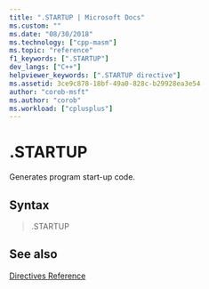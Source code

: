 ```yaml
---
title: ".STARTUP | Microsoft Docs"
ms.custom: ""
ms.date: "08/30/2018"
ms.technology: ["cpp-masm"]
ms.topic: "reference"
f1_keywords: [".STARTUP"]
dev_langs: ["C++"]
helpviewer_keywords: [".STARTUP directive"]
ms.assetid: 3ce9c878-18bf-49a0-828c-b29928ea3e54
author: "corob-msft"
ms.author: "corob"
ms.workload: ["cplusplus"]
---
```

# .STARTUP

Generates program start-up code.

## Syntax

> .STARTUP

## See also

[Directives Reference](../../assembler/masm/directives-reference.md)<br/>
